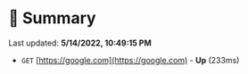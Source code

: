 # 📖 Summary
Last updated: **5/14/2022, 10:49:15 PM**

- `GET` [https://google.com](https://google.com) - **Up** (233ms)
